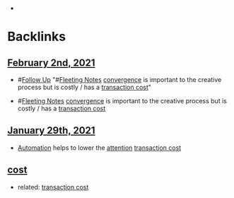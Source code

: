 - 

# Backlinks
## [February 2nd, 2021](<February 2nd, 2021.md>)
- #[Follow Up](<Follow Up.md>) "#[Fleeting Notes](<Fleeting Notes.md>) [convergence](<convergence.md>) is important to the creative process but is costly / has a [transaction cost](<transaction cost.md>)"

- #[Fleeting Notes](<Fleeting Notes.md>) [convergence](<convergence.md>) is important to the creative process but is costly / has a [transaction cost](<transaction cost.md>)

## [January 29th, 2021](<January 29th, 2021.md>)
- [Automation]([automation](<automation.md>)) helps to lower the [attention](<attention.md>) [transaction cost](<transaction cost.md>)

## [cost](<cost.md>)
- related: [transaction cost](<transaction cost.md>)

